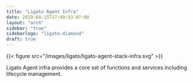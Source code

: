 ```yaml
---
title: "Ligato Agent Infra"
date: 2019-04-15T17:49:53-07:00
layout: "arch"
sidebar: "true"
sidebarlogo: "ligato-diamond"
draft: true
---
```




{{< figure src="/images/ligato/ligato-agent-stack-infra.svg" >}}

Ligato Agent infra provides a core set of functions and services including lifecycle management.